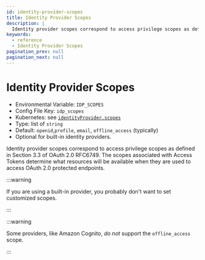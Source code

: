```yaml
---
id: identity-provider-scopes
title: Identity Provider Scopes
description: |
  Identity provider scopes correspond to access privilege scopes as defined in Section 33 of OAuth 20 RFC6749.
keywords:
  - reference
  - Identity Provider Scopes
pagination_prev: null
pagination_next: null
---
```


# Identity Provider Scopes

- Environmental Variable: `IDP_SCOPES`
- Config File Key: `idp_scopes`
- Kubernetes: see [`identityProvider.scopes`](/docs/kubernetes/reference#identityprovider)
- Type: list of `string`
- Default: `openid`,`profile`, `email`, `offline_access` (typically)
- Optional for built-in identity providers.

Identity provider scopes correspond to access privilege scopes as defined in Section 3.3 of OAuth 2.0 RFC6749\. The scopes associated with Access Tokens determine what resources will be available when they are used to access OAuth 2.0 protected endpoints.

:::warning

If you are using a built-in provider, you probably don't want to set customized scopes.

:::

:::warning

Some providers, like Amazon Cognito, _do not_ support the `offline_access` scope.

:::
